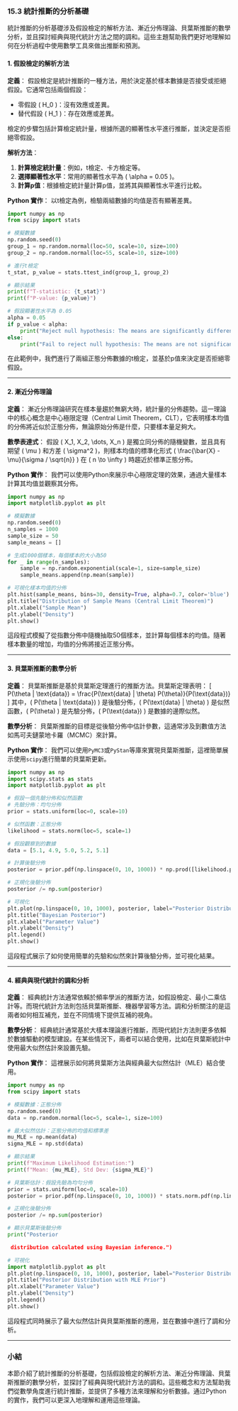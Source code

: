 ### 15.3 統計推斷的分析基礎

統計推斷的分析基礎涉及假設檢定的解析方法、漸近分佈理論、貝葉斯推斷的數學分析，並且探討經典與現代統計方法之間的調和。這些主題幫助我們更好地理解如何在分析過程中使用數學工具來做出推斷和預測。

#### 1. 假設檢定的解析方法

**定義**：
假設檢定是統計推斷的一種方法，用於決定基於樣本數據是否接受或拒絕假設。它通常包括兩個假設：
- 零假設 \( H_0 \)：沒有效應或差異。
- 替代假設 \( H_1 \)：存在效應或差異。

檢定的步驟包括計算檢定統計量，根據所選的顯著性水平進行推斷，並決定是否拒絕零假設。

**解析方法**：
1. **計算檢定統計量**：例如，t檢定、卡方檢定等。
2. **選擇顯著性水平**：常用的顯著性水平為 \( \alpha = 0.05 \)。
3. **計算p值**：根據檢定統計量計算p值，並將其與顯著性水平進行比較。

**Python 實作**：
以t檢定為例，檢驗兩組數據的均值是否有顯著差異。

```python
import numpy as np
from scipy import stats

# 模擬數據
np.random.seed(0)
group_1 = np.random.normal(loc=50, scale=10, size=100)
group_2 = np.random.normal(loc=55, scale=10, size=100)

# 進行t檢定
t_stat, p_value = stats.ttest_ind(group_1, group_2)

# 顯示結果
print(f"T-statistic: {t_stat}")
print(f"P-value: {p_value}")

# 假設顯著性水平為 0.05
alpha = 0.05
if p_value < alpha:
    print("Reject null hypothesis: The means are significantly different.")
else:
    print("Fail to reject null hypothesis: The means are not significantly different.")
```

在此範例中，我們進行了兩組正態分佈數據的t檢定，並基於p值來決定是否拒絕零假設。

---

#### 2. 漸近分佈理論

**定義**：
漸近分佈理論研究在樣本量趨於無窮大時，統計量的分佈趨勢。這一理論中的核心概念是中心極限定理（Central Limit Theorem，CLT），它表明樣本均值的分佈將近似於正態分佈，無論原始分佈是什麼，只要樣本量足夠大。

**數學表達式**：
假設 \( X_1, X_2, \dots, X_n \) 是獨立同分佈的隨機變數，並且具有期望 \( \mu \) 和方差 \( \sigma^2 \)，則樣本均值的標準化形式 \( \frac{\bar{X} - \mu}{\sigma / \sqrt{n}} \) 在 \( n \to \infty \) 時趨近於標準正態分佈。

**Python 實作**：
我們可以使用Python來展示中心極限定理的效果，通過大量樣本計算其均值並觀察其分佈。

```python
import numpy as np
import matplotlib.pyplot as plt

# 模擬數據
np.random.seed(0)
n_samples = 1000
sample_size = 50
sample_means = []

# 生成1000個樣本，每個樣本的大小為50
for _ in range(n_samples):
    sample = np.random.exponential(scale=1, size=sample_size)
    sample_means.append(np.mean(sample))

# 可視化樣本均值的分佈
plt.hist(sample_means, bins=30, density=True, alpha=0.7, color='blue')
plt.title("Distribution of Sample Means (Central Limit Theorem)")
plt.xlabel("Sample Mean")
plt.ylabel("Density")
plt.show()
```

這段程式模擬了從指數分佈中隨機抽取50個樣本，並計算每個樣本的均值。隨著樣本數量的增加，均值的分佈將接近正態分佈。

---

#### 3. 貝葉斯推斷的數學分析

**定義**：
貝葉斯推斷是基於貝葉斯定理進行的推斷方法。貝葉斯定理表明：
\[
P(\theta | \text{data}) = \frac{P(\text{data} | \theta) P(\theta)}{P(\text{data})}
\]
其中，\( P(\theta | \text{data}) \) 是後驗分佈，\( P(\text{data} | \theta) \) 是似然函數，\( P(\theta) \) 是先驗分佈，\( P(\text{data}) \) 是數據的邊際似然。

**數學分析**：
貝葉斯推斷的目標是從後驗分佈中估計參數，這通常涉及到數值方法如馬可夫鏈蒙地卡羅（MCMC）來計算。

**Python 實作**：
我們可以使用`PyMC3`或`PyStan`等庫來實現貝葉斯推斷，這裡簡單展示使用`scipy`進行簡單的貝葉斯更新。

```python
import numpy as np
import scipy.stats as stats
import matplotlib.pyplot as plt

# 假設一個先驗分佈和似然函數
# 先驗分佈：均勻分佈
prior = stats.uniform(loc=0, scale=10)

# 似然函數：正態分佈
likelihood = stats.norm(loc=5, scale=1)

# 假設觀察到的數據
data = [5.1, 4.9, 5.0, 5.2, 5.1]

# 計算後驗分佈
posterior = prior.pdf(np.linspace(0, 10, 1000)) * np.prod([likelihood.pdf(d) for d in data])

# 正規化後驗分佈
posterior /= np.sum(posterior)

# 可視化
plt.plot(np.linspace(0, 10, 1000), posterior, label="Posterior Distribution")
plt.title("Bayesian Posterior")
plt.xlabel("Parameter Value")
plt.ylabel("Density")
plt.legend()
plt.show()
```

這段程式展示了如何使用簡單的先驗和似然來計算後驗分佈，並可視化結果。

---

#### 4. 經典與現代統計的調和分析

**定義**：
經典統計方法通常依賴於頻率學派的推斷方法，如假設檢定、最小二乘估計等。而現代統計方法則包括貝葉斯推斷、機器學習等方法。調和分析關注的是這兩者如何相互補充，並在不同情境下提供互補的視角。

**數學分析**：
經典統計通常基於大樣本理論進行推斷，而現代統計方法則更多依賴於數據驅動的模型建設。在某些情況下，兩者可以結合使用，比如在貝葉斯統計中使用最大似然估計來設置先驗。

**Python 實作**：
這裡展示如何將貝葉斯方法與經典最大似然估計（MLE）結合使用。

```python
import numpy as np
from scipy import stats

# 模擬數據：正態分佈
np.random.seed(0)
data = np.random.normal(loc=5, scale=1, size=100)

# 最大似然估計：正態分佈的均值和標準差
mu_MLE = np.mean(data)
sigma_MLE = np.std(data)

# 顯示結果
print(f"Maximum Likelihood Estimation:")
print(f"Mean: {mu_MLE}, Std Dev: {sigma_MLE}")

# 貝葉斯估計：假設先驗為均勻分佈
prior = stats.uniform(loc=0, scale=10)
posterior = prior.pdf(np.linspace(0, 10, 1000)) * stats.norm.pdf(np.linspace(0, 10, 1000), loc=mu_MLE, scale=sigma_MLE)

# 正規化後驗分佈
posterior /= np.sum(posterior)

# 顯示貝葉斯後驗分佈
print("Posterior

 distribution calculated using Bayesian inference.")

# 可視化
import matplotlib.pyplot as plt
plt.plot(np.linspace(0, 10, 1000), posterior, label="Posterior Distribution")
plt.title("Posterior Distribution with MLE Prior")
plt.xlabel("Parameter Value")
plt.ylabel("Density")
plt.legend()
plt.show()
```

這段程式同時展示了最大似然估計與貝葉斯推斷的應用，並在數據中進行了調和分析。

---

### 小結

本節介紹了統計推斷的分析基礎，包括假設檢定的解析方法、漸近分佈理論、貝葉斯推斷的數學分析，並探討了經典與現代統計方法的調和。這些概念和方法幫助我們從數學角度進行統計推斷，並提供了多種方法來理解和分析數據。通过Python的實作，我們可以更深入地理解和運用這些理論。